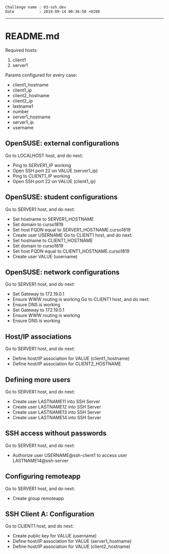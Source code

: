 ```
Challenge name : 03-ssh.dev
Date           : 2019-09-14 00:36:50 +0100
```
---
# README.md

Required hosts:
1. client1
2. server1

Params configured for every case:
* client1_hostname
* client1_ip
* client2_hostname
* client2_ip
* lastname1
* number
* server1_hostname
* server1_ip
* username

## OpenSUSE: external configurations

Go to LOCALHOST host, and do next:
* Ping to SERVER1_IP working
* Open SSH port 22 on VALUE (server1_ip)
* Ping to CLIENT1_IP working
* Open SSH port 22 on VALUE (client1_ip)

## OpenSUSE: student configurations

Go to SERVER1 host, and do next:
* Set hostname to SERVER1_HOSTNAME
* Set domain to curso1819
* Set host FQDN equal to SERVER1_HOSTNAME.curso1819
* Create user USERNAME
Go to CLIENT1 host, and do next:
* Set hostname to CLIENT1_HOSTNAME
* Set domain to curso1819
* Set host FQDN equal to CLIENT1_HOSTNAME.curso1819
* Create user VALUE (username)

## OpenSUSE: network configurations

Go to SERVER1 host, and do next:
* Set Gateway to 172.19.0.1
* Ensure WWW routing is working
Go to CLIENT1 host, and do next:
* Ensure DNS is working
* Set Gateway to 172.19.0.1
* Ensure WWW routing is working
* Ensure DNS is working

## Host/IP associations

Go to SERVER1 host, and do next:
* Define host/IP association for VALUE (client1_hostname)
* Define host/IP association for CLIENT2_HOSTNAME

## Defining more users

Go to SERVER1 host, and do next:
* Create user LASTNAME11 into SSH Server
* Create user LASTNAME12 into SSH Server
* Create user LASTNAME13 into SSH Server
* Create user LASTNAME14 into SSH Server

## SSH access without passwords

Go to SERVER1 host, and do next:
* Authorize user USERNAME@ssh-client1 to access user LASTNAME14@ssh-server

## Configuring remoteapp

Go to SERVER1 host, and do next:
* Create group remoteapp

## SSH Client A: Configuration

Go to CLIENT1 host, and do next:
* Create public key for VALUE (username)
* Define host/IP association for VALUE (server1_hostname)
* Define host/IP association for VALUE (client2_hostname)
